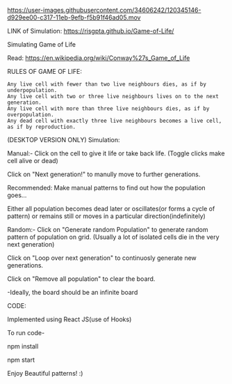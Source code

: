 
https://user-images.githubusercontent.com/34606242/120345146-d929ee00-c317-11eb-9efb-f5b91f46ad05.mov

LINK of Simulation: https://risgpta.github.io/Game-of-Life/

Simulating Game of Life

Read: https://en.wikipedia.org/wiki/Conway%27s_Game_of_Life

RULES OF GAME OF LIFE:

    Any live cell with fewer than two live neighbours dies, as if by underpopulation.
    Any live cell with two or three live neighbours lives on to the next generation.
    Any live cell with more than three live neighbours dies, as if by overpopulation.
    Any dead cell with exactly three live neighbours becomes a live cell, as if by reproduction.

(DESKTOP VERSION ONLY)
Simulation:

Manual:-
Click on the cell to give it life or take back life. (Toggle clicks make cell alive or dead)

Click on "Next generation!" to manully move to further generations.

Recommended: Make manual patterns to find out how the population goes...

Either all population becomes dead later or oscillates(or forms a cycle of pattern) or remains still or moves in a particular direction(indefinitely)

Random:-
Click on "Generate random Population" to generate random pattern of population on grid. (Usually a lot of isolated cells die in the very next generation)

Click on "Loop over next generation" to continuosly generate new generations.


Click on "Remove all population" to clear the board. 

-Ideally, the board should be an infinite board

CODE:

Implemented using React JS(use of Hooks)

To run code-

npm install

npm start

Enjoy Beautiful patterns! :)
